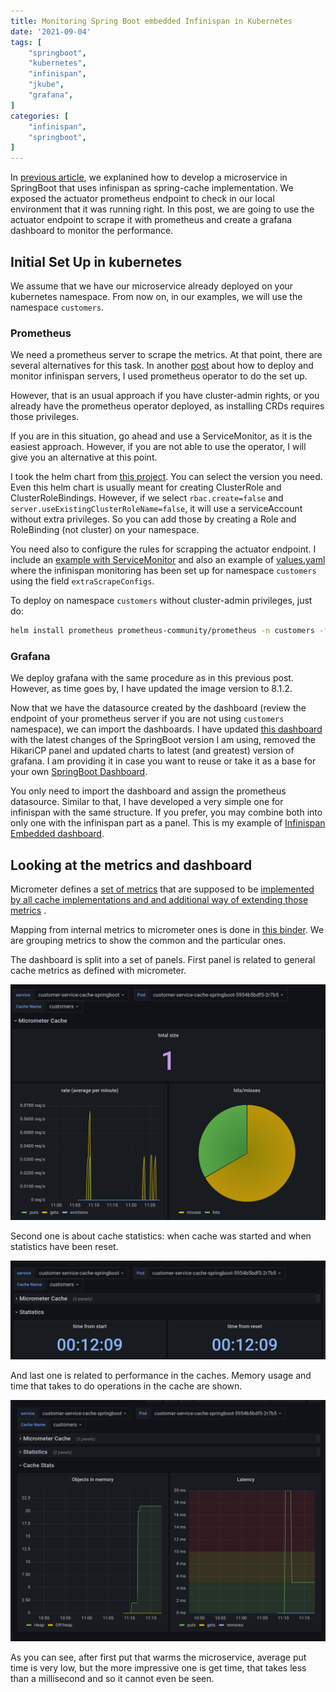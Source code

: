 ```yaml
---
title: Monitoring Spring Boot embedded Infinispan in Kubernetes
date: '2021-09-04'
tags: [
    "springboot",
    "kubernetes",
    "infinispan",
    "jkube",
    "grafana",
]
categories: [
    "infinispan",
    "springboot",
]
---
```


In [previous article](https://blog.ramon-gordillo.dev/2020/12/spring-boot-embedded-cache-with-infinispan-in-kubernetes/), we explanined how to develop a microservice in SpringBoot that uses infinispan as spring-cache implementation. We exposed the actuator prometheus endpoint to check in our local environment that it was running right. In this post, we are going to use the actuator endpoint to scrape it with prometheus and create a grafana dashboard to monitor the performance.

## Initial Set Up in kubernetes

We assume that we have our microservice already deployed on your kubernetes namespace. From now on, in our examples, we will use the namespace `customers`. 

### Prometheus

We need a prometheus server to scrape the metrics. At that point, there are several alternatives for this task. In another [post](https://blog.ramon-gordillo.dev/2020/06/infinispan-monitoring-in-kubernetes-with-prometheus-and-grafana/) about how to deploy and monitor infinispan servers, I used prometheus operator to do the set up.

However, that is an usual approach if you have cluster-admin rights, or you already have the prometheus operator deployed, as installing CRDs requires those privileges.

If you are in this situation, go ahead and use a ServiceMonitor, as it is the easiest approach. However, if you are not able to use the operator, I will give you an alternative at this point.

I took the helm chart from [this project](https://github.com/prometheus-community/helm-charts/tree/main/charts/prometheus). You can select the version you need. Even this helm chart is usually meant for creating ClusterRole and ClusterRoleBindings. However, if we select `rbac.create=false` and `server.useExistingClusterRoleName=false`, it will use a serviceAccount without extra privileges. So you can add those by creating a Role and RoleBinding (not cluster) on your namespace.

You need also to configure the rules for scrapping the actuator endpoint. I include an [example with ServiceMonitor](code/prometheus/prometheus-service-monitor.yaml) and also an example of [values.yaml](code/prometheus/values.yaml) where the infinispan monitoring has been set up for namespace `customers` using the field `extraScrapeConfigs`.

To deploy on namespace `customers` without cluster-admin privileges, just do:

```bash
helm install prometheus prometheus-community/prometheus -n customers -f values.yaml
```

### Grafana

We deploy grafana with the same procedure as in this previous post. However, as time goes by, I have updated the image version to 8.1.2.

Now that we have the datasource created by the dashboard (review the endpoint of your prometheus server if you are not using `customers` namespace), we can import the dashboards. I have updated [this dashboard](https://grafana.com/grafana/dashboards/10280) with the latest changes of the SpringBoot version I am using, removed the HikariCP panel and updated charts to latest (and greatest) version of grafana. I am providing it in case you want to reuse or take it as a base for your own [SpringBoot Dashboard](code/grafana/Spring-Boot-Statistics.json).

You only need to import the dashboard and assign the prometheus datasource. Similar to that, I have developed a very simple one for infinispan with the same structure. If you prefer, you may combine both into only one with the infinispan part as a panel. This is my example of [Infinispan Embedded dashboard](code/grafana/Infinispan-Embedded.json).

## Looking at the metrics and dashboard

Micrometer defines a [set of metrics](https://micrometer.io/docs/ref/cache) that are supposed to be [implemented by all cache implementations and and additional way of extending those metrics](https://www.javadoc.io/doc/io.micrometer/micrometer-core/latest/io/micrometer/core/instrument/binder/cache/CacheMeterBinder.html) . 

Mapping from internal metrics to micrometer ones is done in [this binder](https://github.com/infinispan/infinispan/blob/main/spring/spring-boot/embedded/src/main/java/org/infinispan/spring/starter/embedded/actuator/InfinispanCacheMeterBinder.java). We are grouping metrics to show the common and the particular ones.

The dashboard is split into a set of panels. First panel is related to general cache metrics as defined with micrometer.

![General Panel](images/panel1.png)

Second one is about cache statistics: when cache was started and when statistics have been reset.

![Statistics Panel](images/panel2.png)

And last one is related to performance in the caches. Memory usage and time that takes to do operations in the cache are shown.

![Performance Panel](images/panel3.png)

As you can see, after first put that warms the microservice, average put time is very low, but the more impressive one is get time, that takes less than a millisecond and so it cannot even be seen.